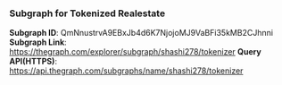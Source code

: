 ### Subgraph for Tokenized Realestate

**Subgraph ID**: QmNnustrvA9EBxJb4d6K7NjojoMJ9VaBFi35kMB2CJhnni
**Subgraph Link**: https://thegraph.com/explorer/subgraph/shashi278/tokenizer
**Query API(HTTPS)**: https://api.thegraph.com/subgraphs/name/shashi278/tokenizer

